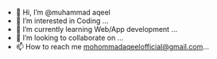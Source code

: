 - 👋 Hi, I’m @muhammad aqeel
- 👀 I’m interested in Coding ...
- 🌱 I’m currently learning Web/App development ...
- 💞️ I’m looking to collaborate on ...
- 📫 How to reach me mohommadaqeelofficial@gmail.com...

<!---
muhammadaqeel7/muhammadaqeel7 is a ✨ special ✨ repository because its `README.md` (this file) appears on your GitHub profile.
You can click the Preview link to take a look at your changes.
--->
